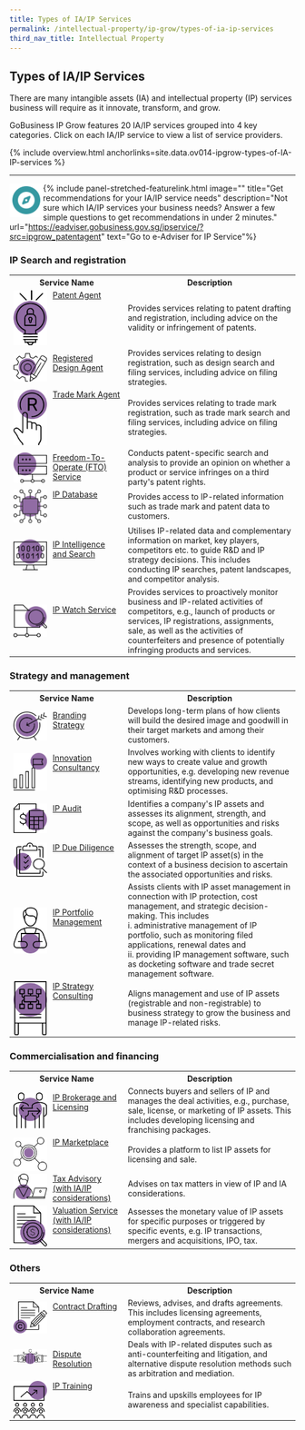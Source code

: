 ```yaml
---
title: Types of IA/IP Services
permalink: /intellectual-property/ip-grow/types-of-ia-ip-services
third_nav_title: Intellectual Property
---
```


## Types of IA/IP Services

There are many intangible assets (IA) and intellectual property (IP) services business will require as it innovate, transform, and grow. 

GoBusiness IP Grow features 20 IA/IP services grouped into 4 key categories. Click on each IA/IP service to view a list of service providers.

{% include overview.html anchorlinks=site.data.ov014-ipgrow-types-of-IA-IP-services %}

---

{% include panel-stretched-featurelink.html image="<img style='width:59px; height:auto; float:left;'  src='/images/ipgrow/ipservices/ipgrow_licenceguide_icon.png' aria-hidden='true'>" title="Get recommendations for your IA/IP service needs" description="Not sure which IA/IP services your business needs? Answer a few simple questions to get recommendations in under 2 minutes." url="https://eadviser.gobusiness.gov.sg/ipservice/?src=ipgrow_patentagent" text="Go to e-Adviser for IP Service"%}

<a name='ip-search-and-registration'></a>

### IP Search and registration

<table>
<tr>
<th style='width: 40%;'><b>Service Name</b></th>
<th style='width: auto;'><b>Description</b></th>
</tr>
<tr>
<td><img style='width:59px; height:auto; float:left; margin-right:10px;' src='/images/ipgrow/ipservices/PatentAgentIcon.png' aria-hidden='true'> <a href='/intellectual-property/ip-grow/ip-search-and-registration/patent-agent/' target='_blank'>Patent Agent</a></td>
<td>Provides services relating to patent drafting and registration, including advice on the validity or
infringement of patents.</td>
</tr>
<tr>
<td><img style='width:59px; height:auto; float:left; margin-right:10px;' src='/images/ipgrow/ipservices/RegisteredDesignAgentIcon.png' aria-hidden='true'> <a href='/intellectual-property/ip-grow/ip-search-and-registration/registered-design-agent/' target='_blank'>Registered Design Agent</a></td>
<td>Provides services relating to design registration, such as design search and filing services, including advice on filing strategies.</td>
</tr>
<tr>
<td><img style='width:59px; height:auto; float:left; margin-right:10px;' src='/images/ipgrow/ipservices/TradeMarksAgentIcon.png' aria-hidden='true'> <a href='/intellectual-property/ip-grow/ip-search-and-registration/trade-mark-agent/' target='_blank'>Trade Mark Agent</a></td>
<td>Provides services relating to trade mark registration, such as trade mark search and filing services, including advice on filing strategies.</td>
</tr>
<tr>
<td><img style='width:59px; height:auto; float:left; margin-right:10px;' src='/images/ipgrow/ipservices/FreedomtooperateIcon.png' aria-hidden='true'> <a href='/intellectual-property/ip-grow/ip-search-and-registration/freedom-to-operate--fto--service/' target='_blank'>Freedom-To-Operate (FTO) Service</a></td>
<td>Conducts patent-specific search and analysis to provide an opinion on whether a product or service infringes on a third party's patent rights.</td>
</tr>
<tr>
<td><img style='width:59px; height:auto; float:left; margin-right:10px;' src='/images/ipgrow/ipservices/IPdatabaseIcon.png' aria-hidden='true'> <a href='/intellectual-property/ip-grow/ip-search-and-registration/ip-database/' target='_blank'>IP Database</a></td>
<td>Provides access to IP-related information such as trade mark and patent data to customers.</td>
</tr>
<tr>
<td><img style='width:59px; height:auto; float:left; margin-right:10px;'  src='/images/ipgrow/ipservices/IPIntelligenceandSearchIcon.png' aria-hidden='true'> <a href='/intellectual-property/ip-grow/ip-search-and-registration/ip-intelligence-and-search/' target='_blank'>IP Intelligence and Search</a></td>
<td>Utilises IP-related data and complementary information on market, key players, competitors etc. to guide R&D and IP strategy decisions. This includes conducting IP searches, patent landscapes, and competitor analysis.
</td>
</tr>
<tr>
<td><img style='width:59px; height:auto; float:left; margin-right:10px;'  src='/images/ipgrow/ipservices/IPWatchIcon.png' aria-hidden='true'> <a href='/intellectual-property/ip-grow/ip-search-and-registration/ip-watch-service/' target='_blank'>IP Watch Service</a></td>
<td>Provides services to proactively monitor business and IP-related activities of competitors, e.g., launch of products or services, IP registrations, assignments, sale, as well as the activities of counterfeiters and presence of potentially infringing products and services.</td>
</tr>
</table>

<a name='strategy-and-management'></a>

### Strategy and management

<table>
<tr>
<th style='width: 40%;'><b>Service Name</b></th>
<th style='width: auto;'><b>Description</b></th>
</tr>
<tr>
<td><img style='width:59px; height:auto; float:left; margin-right:10px;'  src='/images/ipgrow/ipservices/BrandingStrategyIcon.png' aria-hidden='true'> <a href='/intellectual-property/ip-grow/Strategy-and-Management/Branding-Strategy/' target='_blank'>Branding Strategy</a></td>
<td>Develops long-term plans of how clients will build the desired image and goodwill in their target markets and among their customers.</td>
</tr>
<tr>
<td><img style='width:59px; height:auto; float:left; margin-right:10px;'  src='/images/ipgrow/ipservices/InnovationConsultancyIcon.png' aria-hidden='true'> <a href='/intellectual-property/ip-grow/Strategy-and-Management/Innovation-Consultancy/' target='_blank'>Innovation Consultancy</a></td>
<td>Involves working with clients to identify new ways to create value and growth opportunities, e.g. developing new revenue streams, identifying new products, and optimising R&D processes.</td>
</tr>
<tr>
<td><img style='width:59px; height:auto; float:left; margin-right:10px;'  src='/images/ipgrow/ipservices/IPAuditIcon.png' aria-hidden='true'> <a href='/intellectual-property/ip-grow/Strategy-and-Management/IP-Audit/' target='_blank'>IP Audit</a></td>
<td>Identifies a company's IP assets and assesses its alignment, strength, and scope, as well as opportunities and risks against the company's business goals.</td>
</tr>
<tr>
<td><img style='width:59px; height:auto; float:left; margin-right:10px;'  src='/images/ipgrow/ipservices/IPDueDiligenceIcon.png' aria-hidden='true'> <a href='/intellectual-property/ip-grow/Strategy-and-Management/IP-Due-Diligence/' target='_blank'>IP Due Diligence</a></td>
<td>Assesses the strength, scope, and alignment of target IP asset(s) in the context of a business decision to ascertain the associated opportunities and risks.</td>
</tr>
<tr>
<td><img style='width:59px; height:auto; float:left; margin-right:10px;'  src='/images/ipgrow/ipservices/IPPortfolioManagementIcon.png' aria-hidden='true'> <a href='/intellectual-property/ip-grow/Strategy-and-Management/IP-Portfolio-Management/' target='_blank'>IP Portfolio Management</a></td>
<td>Assists clients with IP asset management in connection with IP protection, cost management, and strategic decision-making. This includes <br>i. administrative management of IP portfolio, such as monitoring filed applications, renewal dates and <br>ii. providing IP management software, such as docketing software and trade secret management software.</td>
</tr>
<tr>
<td><img style='width:59px; height:auto; float:left; margin-right:10px;'  src='/images/ipgrow/ipservices/IPStrategyConsultingIcon.png' aria-hidden='true'> <a href='/intellectual-property/ip-grow/Strategy-and-Management/IP-Strategy-Consulting/' target='_blank'>IP Strategy Consulting</a></td>
<td>Aligns management and use of IP assets (registrable and non-registrable) to business strategy to grow the business and manage IP-related risks.</td>
</tr>
</table>

<a name='commercialisation-and-financing'></a>

### Commercialisation and financing

<table>
<tr>
<th style='width: 40%;'><b>Service Name</b></th>
<th style='width: auto;'><b>Description</b></th>
</tr>
<tr>
<td><img style='width:59px; height:auto; float:left; margin-right:10px;'  src='/images/ipgrow/ipservices/IPBrokerageandLicensingIcon.png' aria-hidden='true'> <a href='/intellectual-property/Commercialisation-and-Financing/IP-Brokerage-and-Licensing/' target='_blank'>IP Brokerage and Licensing</a></td>
<td>Connects buyers and sellers of IP and manages the deal activities, e.g., purchase, sale, license, or marketing of IP assets. This includes developing licensing and franchising packages.</td>
</tr>
<tr>
<td><img style='width:59px; height:auto; float:left; margin-right:10px;'  src='/images/ipgrow/ipservices/IPMarketplaceIcon.png' aria-hidden='true'> <a href='/intellectual-property/ip-grow/Commercialisation-and-Financing/IP-Marketplace/' target='_blank'>IP Marketplace</a></td>
<td>Provides a platform to list IP assets for licensing and sale.</td>
</tr>
<tr>
<td><img style='width:59px; height:auto; float:left; margin-right:10px;'  src='/images/ipgrow/ipservices/TaxAdvisoryIcon.png' aria-hidden='true'> <a href='/intellectual-property/ip-grow/Commercialisation-and-Financing/Tax-Advisory--with-IA-IP-considerations-/' target='_blank'>Tax Advisory (with IA/IP considerations)</a></td>
<td>Advises on tax matters in view of IP and IA considerations.</td>
</tr>
<tr>
<td><img style='width:59px; height:auto; float:left; margin-right:10px;'  src='/images/ipgrow/ipservices/ValuationIcon.png' aria-hidden='true'> <a href='/intellectual-property/ip-grow/Commercialisation-and-Financing/Valuation-Service--with-IA-IP-considerations-/' target='_blank'>Valuation Service (with IA/IP considerations)</a></td>
<td>Assesses the monetary value of IP assets for specific purposes or triggered by specific events, e.g. IP transactions, mergers and acquisitions, IPO, tax.</td>
</tr>
</table>

<a name='others'></a>

### Others

<table>
<tr>
<th style='width: 40%;'><b>Service Name</b></th>
<th style='width: auto;'><b>Description</b></th>
</tr>
<tr>
<td><img style='width:59px; height:auto; float:left; margin-right:10px;'  src='/images/ipgrow/ipservices/ContractDraftingIcon.png' aria-hidden='true'> <a href='/intellectual-property/ip-grow/Others/Contract-Drafting/' target='_blank'>Contract Drafting</a></td>
<td>Reviews, advises, and drafts agreements. This includes licensing agreements, employment contracts, and research collaboration agreements.</td>
</tr>
<tr>
<td><img style='width:59px; height:auto; float:left; margin-right:10px;'  src='/images/ipgrow/ipservices/DisputeResolutionIcon.png' aria-hidden='true'> <a href='/intellectual-property/ip-grow/Others/Dispute-Resolution/' target='_blank'>Dispute Resolution</a></td>
<td>Deals with IP-related disputes such as anti-counterfeiting and litigation, and alternative dispute resolution methods such as arbitration and mediation.</td>
</tr>
<tr>
<td><img style='width:59px; height:auto; float:left; margin-right:10px;'  src='/images/ipgrow/ipservices/IPTrainingIcon.png' aria-hidden='true'> <a href='/intellectual-property/ip-grow/Others/IP-Training/' target='_blank'>IP Training</a></td>
<td>Trains and upskills employees for IP awareness and specialist capabilities.</td>
</tr>
</table>

<script src="/jquery/jquery.min.js"></script>
<script src="/jquery/bp-menu-new-tab.js"></script>
